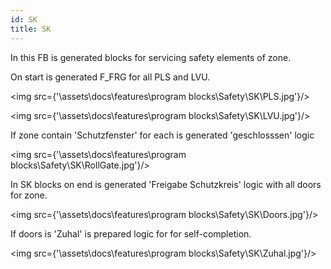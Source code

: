 ```yaml
---
id: SK
title: SK
---
```


In this FB is generated blocks for servicing safety elements of zone.

On start is generated F_FRG for all PLS and LVU.

<img src={'\\assets\\docs\\features\\program blocks\\Safety\\SK\\PLS.jpg'}/>

<img src={'\\assets\\docs\\features\\program blocks\\Safety\\SK\\LVU.jpg'}/>

If zone contain 'Schutzfenster' for each is generated 'geschlosssen' logic

<img src={'\\assets\\docs\\features\\program blocks\\Safety\\SK\\RollGate.jpg'}/>

In SK blocks on end is generated 'Freigabe Schutzkreis' logic with all doors for zone.

<img src={'\\assets\\docs\\features\\program blocks\\Safety\\SK\\Doors.jpg'}/>

If doors is 'Zuhal' is prepared logic for for self-completion.

<img src={'\\assets\\docs\\features\\program blocks\\Safety\\SK\\Zuhal.jpg'}/>